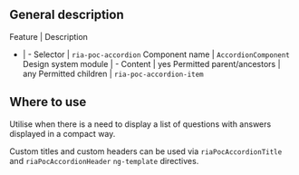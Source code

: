 ## General description

Feature | Description
- | -
Selector | `ria-poc-accordion`
Component name | `AccordionComponent`
Design system module | -
Content | yes
Permitted parent/ancestors | any
Permitted children | `ria-poc-accordion-item`

## Where to use

Utilise when there is a need to display a list of questions with answers displayed in a compact way.

Custom titles and custom headers can be used via `riaPocAccordionTitle` and `riaPocAccordionHeader` `ng-template` directives.
